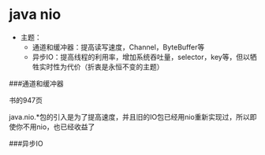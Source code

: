 java nio
===========================

* 主题：
	* 通道和缓冲器：提高读写速度，Channel，ByteBuffer等
	* 异步IO：提高线程的利用率，增加系统吞吐量，selector，key等，但以牺牲实时性为代价（折衷是永恒不变的主题）


###通道和缓冲器

书的947页

java.nio.*包的引入是为了提高速度，并且旧的IO包已经用nio重新实现过，所以即使你不用nio，也已经收益了




###异步IO
